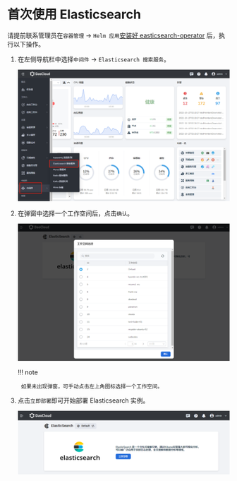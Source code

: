 # 首次使用 Elasticsearch

请提前联系管理员在`容器管理` -> `Helm 应用`[安装好 easticsearch-operator](./install.md) 后，执行以下操作。

1. 在左侧导航栏中选择`中间件` -> `Elasticsearch 搜索服务`。

    ![](../images/login01.png)

2. 在弹窗中选择一个工作空间后，点击`确认`。

    ![](../images/login02.png)

    !!! note

        如果未出现弹窗，可手动点击左上角图标选择一个工作空间。

3. 点击`立即部署`即可开始部署 Elasticsearch 实例。

    ![](../images/login03.png)
